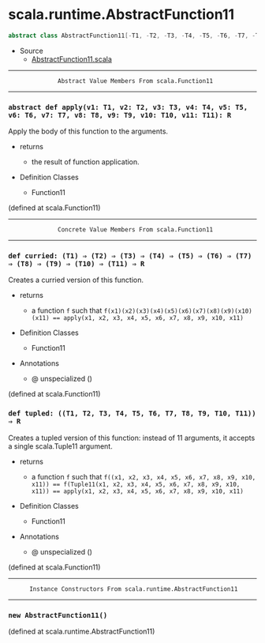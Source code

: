 
#                       scala.runtime.AbstractFunction11                       #

```scala
abstract class AbstractFunction11[-T1, -T2, -T3, -T4, -T5, -T6, -T7, -T8, -T9, -T10, -T11, +R] extends (T1, T2, T3, T4, T5, T6, T7, T8, T9, T10, T11) ⇒ R
```

* Source
  * [AbstractFunction11.scala](https://github.com/scala/scala/tree/6d09a1ba5f/src/library/scala/runtime/AbstractFunction11.scala#L1)


--------------------------------------------------------------------------------
                  Abstract Value Members From scala.Function11
--------------------------------------------------------------------------------


### `abstract def apply(v1: T1, v2: T2, v3: T3, v4: T4, v5: T5, v6: T6, v7: T7, v8: T8, v9: T9, v10: T10, v11: T11): R` ###

Apply the body of this function to the arguments.

* returns
  * the result of function application.

* Definition Classes
  * Function11

(defined at scala.Function11)


--------------------------------------------------------------------------------
                  Concrete Value Members From scala.Function11
--------------------------------------------------------------------------------


### `def curried: (T1) ⇒ (T2) ⇒ (T3) ⇒ (T4) ⇒ (T5) ⇒ (T6) ⇒ (T7) ⇒ (T8) ⇒ (T9) ⇒ (T10) ⇒ (T11) ⇒ R` ###

Creates a curried version of this function.

* returns
  * a function `f` such that
     `f(x1)(x2)(x3)(x4)(x5)(x6)(x7)(x8)(x9)(x10)(x11) == apply(x1, x2, x3, x4, x5, x6, x7, x8, x9, x10, x11)`

* Definition Classes
  * Function11
* Annotations
  * @ unspecialized ()

(defined at scala.Function11)


### `def tupled: ((T1, T2, T3, T4, T5, T6, T7, T8, T9, T10, T11)) ⇒ R`       ###

Creates a tupled version of this function: instead of 11 arguments, it accepts a
single scala.Tuple11 argument.

* returns
  * a function `f` such that
     `f((x1, x2, x3, x4, x5, x6, x7, x8, x9, x10, x11)) == f(Tuple11(x1, x2, x3, x4, x5, x6, x7, x8, x9, x10, x11)) == apply(x1, x2, x3, x4, x5, x6, x7, x8, x9, x10, x11)`

* Definition Classes
  * Function11
* Annotations
  * @ unspecialized ()

(defined at scala.Function11)


--------------------------------------------------------------------------------
          Instance Constructors From scala.runtime.AbstractFunction11
--------------------------------------------------------------------------------


### `new AbstractFunction11()`                                               ###
(defined at scala.runtime.AbstractFunction11)

